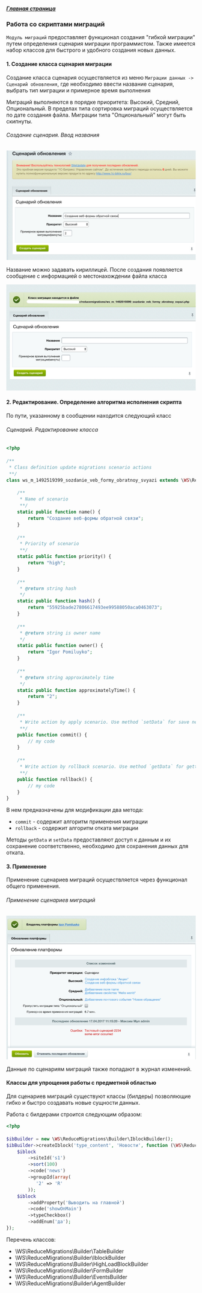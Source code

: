 ##### [Главная страница](../README.md)

### Работа со скриптами миграций

`Модуль миграций` предоставляет
функционал создания "гибкой миграции" путем определения сценария миграции программистом. Также имеется набор классов для быстрого и удобного
создания новых данных.

#### 1. Создание класса сценария миграции

Создание класса сценария осуществляется из меню `Миграции данных -> Сценарий обновления`,
где необходимо ввести название сценария, выбрать тип миграции и примерное время выполнения

Миграций выполняются в порядке приоритета:
Высокий, Средний, Опциональный. В пределах типа сортировка миграций осуществляется по дате создания файла.
Миграции типа "Опциональный" могут быть скипнуты.

###### Создание сценария. Ввод названия

![Создание сценария. Ввод названия](../data/create_scenario.png)

Название можно задавать кириллицей. После создания появляется сообщение с информацией о местонахождении файла класса

![Создание сценария. Ввод названия](../data/update_scenario.jpg)

#### 2. Редактирование. Определение алгоритма исполнения скрипта

По пути, указанному в сообщении находится следующий класс

###### Сценарий. Редактирование класса

```php
<?php

/**
 * Class definition update migrations scenario actions
 **/
class ws_m_1492519399_sozdanie_veb_formy_obratnoy_svyazi extends \WS\ReduceMigrations\Scenario\ScriptScenario {

    /**
     * Name of scenario
     **/
    static public function name() {
        return "Создание веб-формы обратной связи";
    }

    /**
     * Priority of scenario
     **/
    static public function priority() {
        return "high";
    }

    /**
     * @return string hash
     */
    static public function hash() {
        return "55925bade27806617493ee99588050aca0463073";
    }

    /**
     * @return string is owner name
     */
    static public function owner() {
        return "Igor Pomiluyko";
    }

    /**
     * @return string approximately time
     */
    static public function approximatelyTime() {
        return "2";
    }

    /**
     * Write action by apply scenario. Use method `setData` for save need rollback data
     **/
    public function commit() {
        // my code
    }

    /**
     * Write action by rollback scenario. Use method `getData` for getting commit saved data
     **/
    public function rollback() {
        // my code
    }
}
```


В нем предназначены для модификации два метода:
* `commit` - содержит алгоритм применения миграции
* `rollback` - содержит алгоритм отката миграции

Методы `getData` и `setData` предоставляют доступ к данным и их сохранение соответственно, необходимо для сохранения данных для отката.

#### 3. Применение

Применение сценариев миграций осуществляется через функционал общего применения.

###### Применение сценариев миграций

![Применение сценариев миграций](../data/main.jpg)

Данные по сценариям миграций также попадают в журнал изменений.

#### Классы для упрощения работы с предметной областью

Для сценариев миграций существуют классы (билдеры) позволяющие гибко и быстро создавать новые сущности данных.

Работа с билдерами строится следующим образом:

```php
<?php

$ibBuilder = new \WS\ReduceMigrations\Builder\IblockBuilder();
$ibBuilder->createIblock('type_content', 'Новости', function (\WS\ReduceMigrations\Builder\Entity\Iblock $iblock) {
    $iblock
        ->siteId('s1')
        ->sort(100)
        ->code('news')
        ->groupId(array(
           '2' => 'R' 
        ));
    $iblock
        ->addProperty('Выводить на главной')
        ->code('showOnMain')
        ->typeCheckbox()
        ->addEnum('да');
});

```

Перечень классов:

* \WS\ReduceMigrations\Builder\TableBuilder
* \WS\ReduceMigrations\Builder\IblockBuilder
* \WS\ReduceMigrations\Builder\HighLoadBlockBuilder
* \WS\ReduceMigrations\Builder\FormBuilder
* \WS\ReduceMigrations\Builder\EventsBuilder
* \WS\ReduceMigrations\Builder\AgentBuilder
